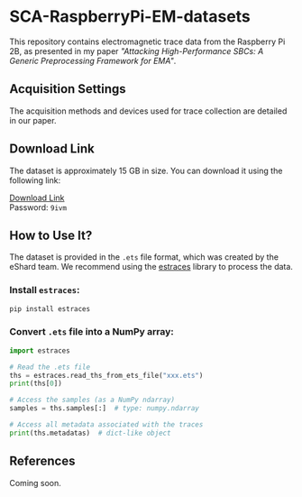 # SCA-RaspberryPi-EM-datasets

This repository contains electromagnetic trace data from the Raspberry Pi 2B, as presented in my paper *"Attacking High-Performance SBCs: A Generic Preprocessing Framework for EMA"*.

## Acquisition Settings

The acquisition methods and devices used for trace collection are detailed in our paper.

## Download Link

The dataset is approximately 15 GB in size. You can download it using the following link:

[Download Link](https://pan.baidu.com/s/1Dn4Kt-677sxwpa_3p0wHYg)  
Password: `9ivm`

## How to Use It?

The dataset is provided in the `.ets` file format, which was created by the eShard team. We recommend using the [estraces](https://github.com/eshard/estraces) library to process the data.

### Install `estraces`:

```bash
pip install estraces
```

### Convert `.ets` file into a NumPy array:

```python
import estraces

# Read the .ets file
ths = estraces.read_ths_from_ets_file("xxx.ets")
print(ths[0])

# Access the samples (as a NumPy ndarray)
samples = ths.samples[:]  # type: numpy.ndarray

# Access all metadata associated with the traces
print(ths.metadatas)  # dict-like object
```

## References

Coming soon.
